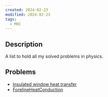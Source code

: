 ```yaml
---
created: 2024-02-23
modified: 2024-02-23
tags:
  - MOC
---
```

## Description
A list to hold all my solved problems in physics. 

## Problems 
- [Insulated window heat transfer](Insulated%20window%20heat%20transfer.pdf)
- [ForelineHeatConduction](ForelineHeatConduction.pdf)